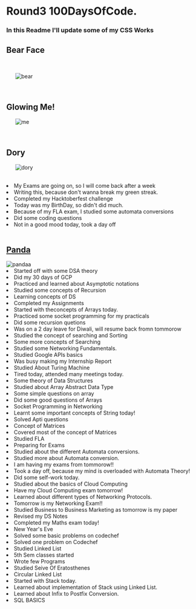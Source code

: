 # Round3 100DaysOfCode.

<h3>In this Readme I'll update some of my CSS Works</h3>

<h2>Bear Face</h3>

<br>
<ol><img src="https://i.ibb.co/xjt9XJX/bear.png" alt="bear" border="0"></ol>
<br>

<h2>Glowing Me!</h2>
<ol><img src="https://i.ibb.co/cCgrHtF/me.png" alt="me" border="0"></ol>
<br>
<h2>Dory</h2>
<ol><img src="https://i.ibb.co/LSjh7xc/dory.png" alt="dory" border="0"></ol>
<br>
<li>My Exams are going on, so I will come back after a week</li>
<li>Writing this, because don't wanna break my green streak.</li>
<li>Completed my Hacktoberfest challenge</li>
<li>Today was my BirthDay, so didn't did much.</li>
<li>Because of my FLA exam, I studied some automata conversions</li>
<li>Did some coding questions</li>
<li>Not in a good mood today, took a day off</li>
<br>
<a href="https://codepen.io/unnatimishra/pen/zYBNxxp"><h2>Panda</h2></a>
  <img src="https://i.ibb.co/LxrJ1vV/pandaa.png" alt="pandaa" border="0">
  <br>
  <li>Started off with some DSA theory</li>
<li>Did my 30 days of GCP</li>
<LI>Practiced and learned about Asymptotic notations</li>
<li>Studied some concepts of Recursion</li>
<li>Learning concepts of DS</li>
<li>Completed my Assignments</li>
<li>Started with theconcepts of Arrays today.</li>
<li>Practiced some socket programming for my practicals</li>
<li>Did some recursion quetions</li>
<li>Was on a 2 day leave for Diwali, will resume back fromn tommorow</li>
<li>Studied the concept of searching and Sorting</li>
<li>Some more concepts of Searching</li>
<li>Studied some Networking Fundamentals.</li>
<li>Studied Google APIs basics</li>
<li>Was busy making my Internship Report</li>
<li>Studied About Turing  Machine</li>
<li>Tired today, attended many meetings today.</li>
<li>Some theory of Data Structures</li>
<li>Studied about Array Abstract Data Type</li>
<li>Some simple questions on array</li>
<li>Did some good questions of Arrays</li>
<li>Socket Programming in Networking</li>
<li>Learnt some important concepts of String today!</li>
<li>Solved Apti questions</li>
<li>Concept of Matrices</li>
<li>Covered most of the concept of Matrices</li>
<li>Studied FLA</li>
<li>Preparing for Exams</li>
<li>Studied about the different Automata conversions.</li>
<li>Studied more about Automata conversion.</li>
<li>I am having my exams from tommorow!!</li>
<li>Took a day off, because my mind is overloaded with Automata Theory!</li>
<li>Did some self-work today.</li>
<li>Studied about the basics of Cloud Computing</li>
<li>Have my Cloud Computing exam tomorrow!</li>
<li>Learned about different types of Networking Protocols.</li>
<li>Tomorrow is my Networking Exam!!</li>
<li>Studied Business to Business Marketing as tomorrow is my paper</li>
<li>Revised my DS Notes</li>
<li>Completed my Maths exam today!</li>
<li>New Year's Eve</li>
<li>Solved some basic problems on codechef</li>
<li>Solved one problem on Codechef</li>
<li>Studied Linked List</li>
<li>5th Sem classes started</li>
<li>Wrote few Programs</li>
<li>Studied Seive Of Eratosthenes</li>
<li>Circular Linked List</li>
<li>Started with Stack today.</li>
<li>Learned about implementation of Stack using Linked List.</li>
<li>Learned about Infix to Postfix Conversion.</li>
<li>SQL BASICS</li>
